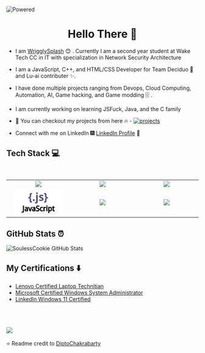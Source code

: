 ![Powered](https://forthebadge.com/images/badges/powered-by-black-magic.svg)
<h1 align="center"> Hello There 👋 </h1>


* I am [WrigglySplash]() :blush:	 . Currently I am a second year student at Wake Tech CC in IT with specialization in Network Security Architecture

* I am a JavaScript, C++, and HTML/CSS Developer for Team Deciduo :toolbox: and Lu-ai contributer :sparkles:.

* I have done multiple projects ranging from Devops, Cloud Computing, Automation, AI, Game hacking, and Game modding :file_cabinet: .

* I am currently working on learning JSFuck, Java, and the C family

* :magnet: You can checkout my projects from here :fire: - [![projects](https://forthebadge.com/images/badges/check-it-out.svg)](https://github.com/SoullessCookie)

* Connect with me on LinkedIn :fireworks: [LinkedIn Profile]() :sparkler:


## Tech Stack :computer:

<br>
<table>
<tbody>
 <tr>
<td align="center" width="20%">
<span><b><center></center></b></span> 
<img height=60px src="https://www.ovhcloud.com/sites/default/files/styles/text_media_horizontal/public/2021-05/MongoDB_Logo_FullColorBlack_RGB-4td3yuxzjs.png"> 
</td>

<td align="center" width="20%">
<span><b><center></center></b></span> 
<img height=60px src="https://www.qsbsexpert.com/wp-content/uploads/2021/07/Repl.it_logo.png"> 
</td>

<td align="center" width="20%">
<span><b><center></center></b></span> 
<img height=60px src="https://wolfgang-ziegler.com/posts/2021/note-taking-with-github-and-vscode/vscode_github.png"> 
</td>
</tr>

<tr>
<td align="center" width="20%">
<span><b><center></center></b></span> 
<img height=65px src="https://raw.githubusercontent.com/guiguan/autocomplete-javascript/master/images/javascript.png"> 
</td>

<td align="center" width="20%">
<span><b><center></center></b></span> 
<img height=65px src="https://developers.redhat.com/sites/default/files/styles/article_feature/public/blog/2020/06/C_C_featuredimage.png?itok=o1mJTa7J"> 
</td>

<td align="center" width="20%">
<span><b><center></center></b></span> 
<img height=65px src="https://www.gcreddy.com/wp-content/uploads/2021/05/Java-Programming-Language-1.png"> 
</td>
</tr>

</tbody>
</table>

## GitHub Stats :alarm_clock:
 
![SoulessCookie GitHub Stats](https://github-readme-stats.vercel.app/api?username=SoullessCookie&show_icons=true_color=fff&icon_color=79ff97&text_color=9f9f9f&bg_color=151515)

## My Certifications :arrow_down:

- [Lenovo Certified Laptop Technitian]()
- [Microsoft Certified Windows System Administrator]()
- [LinkedIn Windows 11 Certified]() 
<br>
<br>
<br>

<img src="https://i.imgur.com/PeSi5tg.jpg">


:star: Readme credit to [DiptoChakrabarty](https://github.com/DiptoChakrabarty/)
